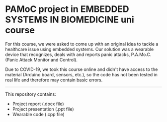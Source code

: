 # PAMoC project in EMBEDDED SYSTEMS IN BIOMEDICINE uni course

For this course, we were asked to come up with an original idea to tackle a healthcare issue using embedded systems.
Our solution was a wearable device that recognizes, deals with and reports panic attacks, P.A.Mo.C. (Panic Attack Monitor and Control).

Due to COVID-19, we took this course online and didn't have access to the material (Arduino board, sensors, etc.), so the code has not been tested in real life and therefore may contain basic errors.

---

This repository contains:
- Project report (.docx file)
- Project presentation (.ppt file)
- Wearable code (.cpp file)
